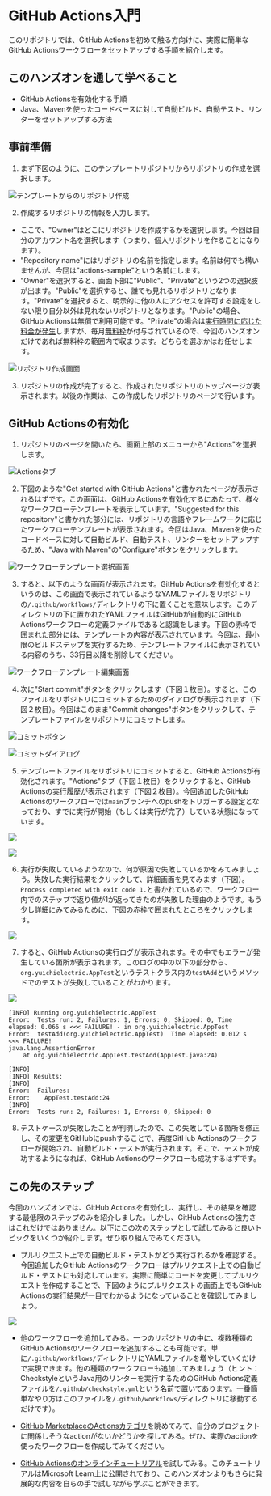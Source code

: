 # GitHub Actions入門

このリポジトリでは、GitHub Actionsを初めて触る方向けに、実際に簡単なGitHub Actionsワークフローをセットアップする手順を紹介します。

## このハンズオンを通して学べること

 - GitHub Actionsを有効化する手順
 - Java、Mavenを使ったコードベースに対して自動ビルド、自動テスト、リンターをセットアップする方法

## 事前準備

1. まず下図のように、このテンプレートリポジトリからリポジトリの作成を選択します。

![テンプレートからのリポジトリ作成](./images/prep-step1.png)

2. 作成するリポジトリの情報を入力します。
  - ここで、"Owner"はどこにリポジトリを作成するかを選択します。今回は自分のアカウント名を選択します（つまり、個人リポジトリを作ることになります）。
  - "Repository name"にはリポジトリの名前を指定します。名前は何でも構いませんが、今回は"actions-sample"という名前にします。
  - "Owner"を選択すると、画面下部に"Public"、"Private"という2つの選択肢が出ます。"Public"を選択すると、誰でも見れるリポジトリとなります。"Private"を選択すると、明示的に他の人にアクセスを許可する設定をしない限り自分以外は見れないリポジトリとなります。"Public"の場合、GitHub Actionsは無償で利用可能です。"Private"の場合は[実行時間に応じた料金が発生](https://docs.github.com/ja/billing/managing-billing-for-github-actions/about-billing-for-github-actions#per-minute-rates)しますが、毎月[無料枠](https://docs.github.com/ja/billing/managing-billing-for-github-actions/about-billing-for-github-actions#included-storage-and-minutes)が付与されているので、今回のハンズオンだけであれば無料枠の範囲内で収まります。どちらを選ぶかはお任せします。

![リポジトリ作成画面](./images/prep-step2.png)

3. リポジトリの作成が完了すると、作成されたリポジトリのトップページが表示されます。以後の作業は、この作成したリポジトリのページで行います。

## GitHub Actionsの有効化

1. リポジトリのページを開いたら、画面上部のメニューから"Actions"を選択します。

![Actionsタブ](./images/step1.png)

2. 下図のような"Get started with GitHub Actions"と書かれたページが表示されるはずです。この画面は、GitHub Actionsを有効化するにあたって、様々なワークフローテンプレートを表示しています。"Suggested for this repository"と書かれた部分には、リポジトリの言語やフレームワークに応じたワークフローテンプレートが表示されます。今回はJava、Mavenを使ったコードベースに対して自動ビルド、自動テスト、リンターをセットアップするため、"Java with Maven"の"Configure"ボタンをクリックします。

![ワークフローテンプレート選択画面](./images/step2.png)

3. すると、以下のような画面が表示されます。GitHub Actionsを有効化するというのは、この画面で表示されているようなYAMLファイルをリポジトリの`/.github/workflows/`ディレクトリの下に置くことを意味します。このディレクトリの下に置かれたYAMLファイルはGitHubが自動的にGitHub Actionsワークフローの定義ファイルであると認識をします。下図の赤枠で囲まれた部分には、テンプレートの内容が表示されています。今回は、最小限のビルドステップを実行するため、テンプレートファイルに表示されている内容のうち、33行目以降を削除してください。

![ワークフローテンプレート編集画面](./images/step3.png)

4. 次に"Start commit"ボタンをクリックします（下図１枚目）。すると、このファイルをリポジトリにコミットするためのダイアログが表示されます（下図２枚目）。今回はこのまま"Commit changes"ボタンをクリックして、テンプレートファイルをリポジトリにコミットします。

![コミットボタン](./images/step4-1.png)

![コミットダイアログ](./images/step4-2.png)

5. テンプレートファイルをリポジトリにコミットすると、GitHub Actionsが有効化されます。"Actions"タブ（下図１枚目）をクリックすると、GitHub Actionsの実行履歴が表示されます（下図２枚目）。今回追加したGitHub Actionsのワークフローでは`main`ブランチへのpushをトリガーする設定となっており、すでに実行が開始（もしくは実行が完了）している状態になっています。

![](./images/step5-1.png)

![](./images/step5-2.png)

6. 実行が失敗しているようなので、何が原因で失敗しているかをみてみましょう。失敗した実行結果をクリックして、詳細画面を見てみます（下図）。`Process completed with exit code 1.`と書かれているので、ワークフロー内でのステップで返り値が1が返ってきたのが失敗した理由のようです。もう少し詳細にみてみるために、下図の赤枠で囲まれたところをクリックします。

![](./images/step6.png)

7. すると、GitHub Actionsの実行ログが表示されます。その中でもエラーが発生している箇所が表示されます。このログの中の以下の部分から、`org.yuichielectric.AppTest`というテストクラス内の`testAdd`というメソッドでのテストが失敗していることがわかります。

![](./images/step7.png)


```
[INFO] Running org.yuichielectric.AppTest
Error:  Tests run: 2, Failures: 1, Errors: 0, Skipped: 0, Time elapsed: 0.066 s <<< FAILURE! - in org.yuichielectric.AppTest
Error:  testAdd(org.yuichielectric.AppTest)  Time elapsed: 0.012 s  <<< FAILURE!
java.lang.AssertionError
	at org.yuichielectric.AppTest.testAdd(AppTest.java:24)

[INFO]
[INFO] Results:
[INFO]
Error:  Failures:
Error:    AppTest.testAdd:24
[INFO]
Error:  Tests run: 2, Failures: 1, Errors: 0, Skipped: 0
```

8. テストケースが失敗したことが判明したので、この失敗している箇所を修正し、その変更をGitHubにpushすることで、再度GitHub Actionsのワークフローが開始され、自動ビルド・テストが実行されます。そこで、テストが成功するようになれば、GitHub Actionsのワークフローも成功するはずです。

## この先のステップ

今回のハンズオンでは、GitHub Actionsを有効化し、実行し、その結果を確認する最低限のステップのみを紹介しました。しかし、GitHub Actionsの強力さはこれだけではありません。以下にこの次のステップとして試してみると良いトピックをいくつか紹介します。ぜひ取り組んでみてください。

 - プルリクエスト上での自動ビルド・テストがどう実行されるかを確認する。今回追加したGitHub Actionsのワークフローはプルリクエスト上での自動ビルド・テストにも対応しています。実際に簡単にコードを変更してプルリクエストを作成することで、下図のようにプルリクエストの画面上でもGitHub Actionsの実行結果が一目でわかるようになっていることを確認してみましょう。

![](./images/challenge1.png)

 - 他のワークフローを追加してみる。一つのリポジトリの中に、複数種類のGitHub Actionsのワークフローを追加することも可能です。単に`/.github/workflows/`ディレクトリにYAMLファイルを増やしていくだけで実現できます。他の種類のワークフローも追加してみましょう（ヒント：CheckstyleというJava用のリンターを実行するためのGitHub Actions定義ファイルを`/.github/checkstyle.yml`という名前で置いてあります。一番簡単なやり方はこのファイルを`/.github/workflows/`ディレクトリに移動するだけです）。

 - [GitHub MarketplaceのActionsカテゴリ](https://github.com/marketplace?category=&query=&type=actions&verification=)を眺めてみて、自分のプロジェクトに関係しそうなactionがないかどうかを探してみる。ぜひ、実際のactionを使ったワークフローを作成してみてください。

 - [GitHub Actionsのオンラインチュートリアル](https://learn.microsoft.com/ja-jp/training/paths/automate-workflow-github-actions/)を試してみる。このチュートリアルはMicrosoft Learn上に公開されており、このハンズオンよりもさらに発展的な内容を自らの手で試しながら学ぶことができます。
